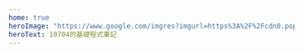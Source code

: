 ```yaml
---
home: true
heroImage: "https://www.google.com/imgres?imgurl=https%3A%2F%2Fcdn0.popo.tw%2Fnote%2F38%2F147622%2F%2F6447865%2F201510191701401.jpg&imgrefurl=https%3A%2F%2Fwww.popo.tw%2Fnotes%2F6447865&tbnid=Dmep_HWC8fwi5M&vet=12ahUKEwj279jrgcP2AhVQwIsBHWS5AbIQMygFegUIARDBAQ..i&docid=qEHxwy6-8G-GUM&w=1200&h=851&q=%E5%8D%A1%E9%80%9A%E5%9C%96%E6%A1%88&hl=zh-TW&ved=2ahUKEwj279jrgcP2AhVQwIsBHWS5AbIQMygFegUIARDBAQ"
heroText: 10704的基礎程式筆記
---
```

